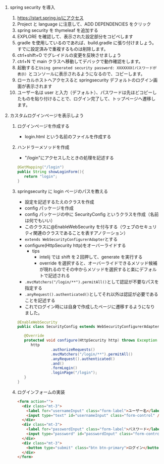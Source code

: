 1. spring security を導入
   1. https://start.spring.io/にアクセス
   1. Project と language に注意して、ADD DEPENDENCIES をクリック
   1. spring security を thymeleaf を追加する
   1. EXPLORE を確認して、表示された設定部分をコピペします
   1. gradle を使用しているのであれば、build.gradle に張り付けましょう。すでに設定済みで重複するものは削除します。
   1. ctrl+shift+O でグレイドルの変更を反映させましょう
   1. ctrl+N で main クラスへ移動してデバックで動作確認をします。
   1. 起動すると`Using generated security password: XXXXXXX(パスワードが表示）`とコンソールに表示されるようになるので、コピーします。
   1. ローカルホストへアクセスると springsecurity デフォルトのログイン画面が表示されます
   1. ユーザー名は user と入力（デフォルト）、パスワードは先ほどコピーしたものを貼り付けることで、ログイン完了して、トップページへ遷移します。
1. カスタムログインページを表示しよう

   1. ログインページを作成する
      - login.html という名前のファイルを作成する
   1. ハンドラーメソッドを作成

      - "/login"にアクセスしたときの処理を記述する

      ```java
      @GetMapping("/login")
      public String showLoginForm(){
         return "login";
      }
      ```

   1. springsecurity に login ページのパスを教える

      - 設定を記述するたえのクラスを作成
      - config パッケージを作成
      - config パッケージの中に SecurityConfig というクラスを作成（名前は何でもいい）
      - このクラスに@EnableWebSecurity を付与する（ウェブのセキュリティ関連のクラスであることを表すアノテーション）
      - `extends WebSecurityConfigurerAdapter`とする
      - configure(HttpSecurity http)をオーバーライドする
        - tips
          - intelij では shift を２回押して、generate を実行する
          - override を選択すると、オーバーライドできるメソッド候補が現れるのでその中からメソッドを選択すると楽にデフォルトで記述される
      - `.mvcMatchers("/login/**").permitAll()`として認証が不要なパスを指定する
      - `.anyRequest().authenticated()`としてそれ以外は認証が必要であることを記述する
      - これでログイン時には自身で作成したページに遷移するようになりました。

      ```java
      @EnableWebSecurity
      public class SecurityConfig extends WebSecurityConfigurerAdapter {

         @Override
         protected void configure(HttpSecurity http) throws Exception {
            http
                     .authorizeRequests()
                     .mvcMatchers("/login/**").permitAll()
                     .anyRequest().authenticated()
                     .and()
                     .formLogin()
                     .loginPage("/login");
         }
      }
      ```

   1. ログインフォームの実装
      ```html
      <form action="">
        <div class="mt-3">
          <label for="usernameInput" class="form-label">ユーザー名</label>
          <input type="text" id="usernameInput" class="form-control" />
        </div>
        <div class="mt-3">
          <label for="passwordInput" class="form-label">パスワード</label>
          <input type="password" id="passwordInput" class="form-control" />
        </div>
        <div class="mt-3">
          <button type="submit" class="btn btn-primary">ログイン</button>
        </div>
      </form>
      ```
